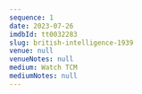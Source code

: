 ```yaml
---
sequence: 1
date: 2023-07-26
imdbId: tt0032283
slug: british-intelligence-1939
venue: null
venueNotes: null
medium: Watch TCM
mediumNotes: null
---
```


